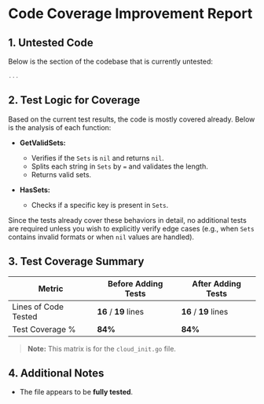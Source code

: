 
# **Code Coverage Improvement Report**

## **1. Untested Code**

Below is the section of the codebase that is currently untested:

```go
...
```

## **2. Test Logic for Coverage**

Based on the current test results, the code is mostly covered already. Below is the analysis of each function:

- **GetValidSets:**
    - Verifies if the `Sets` is `nil` and returns `nil`.
    - Splits each string in `Sets` by `=` and validates the length.
    - Returns valid sets.

- **HasSets:**
    - Checks if a specific key is present in `Sets`.

Since the tests already cover these behaviors in detail, no additional tests are required unless you wish to explicitly verify edge cases (e.g., when `Sets` contains invalid formats or when `nil` values are handled).

## **3. Test Coverage Summary**

| Metric                | Before Adding Tests | After Adding Tests    |
|-----------------------|---------------------|-----------------------|
| Lines of Code Tested  | **16** / **19** lines | **16** / **19** lines |
| Test Coverage %       | **84%**              | **84%**               |

> **Note:** This matrix is for the `cloud_init.go` file.

## **4. Additional Notes**

- The file appears to be **fully tested**.


